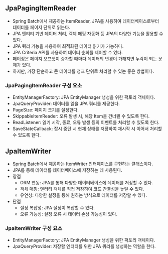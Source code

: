 ## JpaPagingItemReader

- Spring Batch에서 제공하는 ItemReader, JPA를 사용하여 데이터베이스로부터 데이터를 페이지 단위로 읽는다.
- JPA 엔티티 기반 데이터 처리, 객체 매핑 자동화 등 JPA의 다양한 기능을 활용할 수 있다.
- JPA 쿼리 기능을 사용하여 최적화된 데이터 읽기가 가능하다.
- JPA Criteria API를 사용하여 데이터 순회를 제어할 수 있다.
- 페이징은 페이지 오프셋이 증가할 때마다 데이터의 변경이 가해지면 누락이 되는 문제가 있다.
- 하지만, 가장 단순하고 큰 데이터를 청크 단위로 처리할 수 있는 좋은 방법이다.

### JpaPagingItemReader 구성 요소

- EntityManagerFactory: JPA EntityManager 생성을 위한 팩토리 객체이다.
- JpaQueryProvider: 데이터를 읽을 JPA 쿼리를 제공한다.
- PageSize: 페이지 크기를 설정한다.
- SkippableItemReader: 오류 발생 시, 해당 Item을 건너뛸 수 있도록 한다.
- ReadListener: 읽기 시작, 종료, 오류 발생 등의 이벤트를 처리할 수 있도록 한다.
- SaveStateCallback: 잡시 중단 시 현재 상태를 저장하여 재시작 시 이어서 처리할 수 있도록 한다.

## JpaItemWriter

- Spring Batch에서 제공하는 ItemWriter 인터페이스를 구현하는 클래스이다.
- JPA를 통해 데이터를 데이터베이스에 저장하는 데 사용된다.
- 장점
    - ORM 연동: JPA를 통해 다양한 데이터베이스에 데이터를 저장할 수 있다.
    - 객체 매핑: 엔터티 객체를 직접 저장하여 코드 간결성을 높일 수 있다.
    - 유연성: 다양한 설정을 통해 원하는 방식으로 데이터를 저장할 수 있다.
- 단점
    - 설정 복잡성: JPA 설정이 복잡할 수 있다.
    - 오류 가능성: 설정 오류 시 데이터 손상 가능성이 있다.

### JpaItemWriter 구성 요소

- EntityManagerFactory: JPA EntityManager 생성을 위한 팩토리 객체이다.
- JpaQueryProvider: 저장할 엔터티를 위한 JPA 쿼리를 생성하는 역할을 한다.
